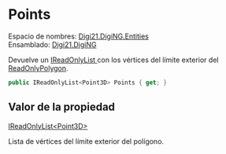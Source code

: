 # Points

Espacio de nombres: [Digi21.DigiNG.Entities](../../)  
Ensamblado: [Digi21.DigiNG](../../../)

Devuelve un [IReadOnlyList ](https://docs.microsoft.com/en-us/dotnet/api/system.collections.generic.ireadonlylist-1?view=net-5.0)con los vértices del límite exterior del [ReadOnlyPolygon](../).

```csharp
public IReadOnlyList<Point3D> Points { get; }
```

## Valor de la propiedad

[IReadOnlyList&lt;Point3D&gt;](https://docs.microsoft.com/en-us/dotnet/api/system.collections.generic.ireadonlylist-1?view=net-5.0)

Lista de vértices del límite exterior del polígono.

